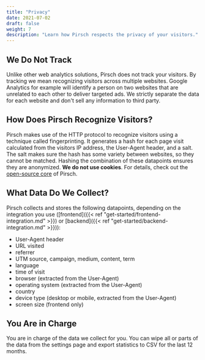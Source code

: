 ```yaml
---
title: "Privacy"
date: 2021-07-02
draft: false
weight: 7
description: "Learn how Pirsch respects the privacy of your visitors."
---
```


## We Do Not Track

Unlike other web analytics solutions, Pirsch does not track your visitors. By tracking we mean recognizing visitors across multiple websites. Google Analytics for example will identify a person on two websites that are unrelated to each other to deliver targeted ads. We strictly separate the data for each website and don't sell any information to third party.

## How Does Pirsch Recognize Visitors?

Pirsch makes use of the HTTP protocol to recognize visitors using a technique called fingerprinting. It generates a hash for each page visit calculated from the visitors IP address, the User-Agent header, and a salt. The salt makes sure the hash has some variety between websites, so they cannot be matched. Hashing the combination of these datapoints ensures they are anonymized. **We do not use cookies**. For details, check out the [open-source core](https://github.com/pirsch-analytics/pirsch) of Pirsch.

## What Data Do We Collect?

Pirsch collects and stores the following datapoints, depending on the integration you use ([frontend]({{< ref "get-started/frontend-integration.md" >}}) or [backend]({{< ref "get-started/backend-integration.md" >}})):

* User-Agent header
* URL visited
* referrer
* UTM source, campaign, medium, content, term
* language
* time of visit
* browser (extracted from the User-Agent)
* operating system (extracted from the User-Agent)
* country
* device type (desktop or mobile, extracted from the User-Agent)
* screen size (frontend only)

## You Are in Charge

You are in charge of the data we collect for you. You can wipe all or parts of the data from the settings page and export statistics to CSV for the last 12 months.
